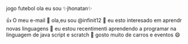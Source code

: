 jogo futebol
ola eu sou ✨jhonatan✨

👍 O meu e-mail
👋 ola,eu sou @infinit12
👀 eu esto interesado em aprendr novas linguagens
🌱 eu estou recentimenti aprendendo a programar na linguagem de java script e scratch
💞️ gosto muito de carros e eventos
😄
